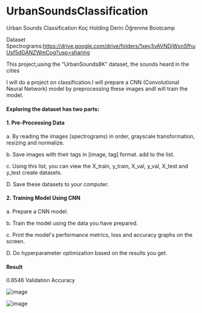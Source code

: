 # UrbanSoundsClassification
Urban Sounds Classification Koç Holding Derin Öğrenme Bootcamp

Dataset
Spectrograms:https://drive.google.com/drive/folders/1xey3vAVNDjWxnSfhuUsf5dGANZWmCog?usp=sharing

This project,using the “UrbanSounds8K” dataset, the sounds heard in the cities

I will do a project on classification.I will prepare a CNN (Convolutional Neural Network) model by preprocessing these images andI will train the model.  

#### Exploring the dataset has two parts:

#### 1. Pre-Processing Data

a. By reading the images (spectrograms) in order, grayscale transformation, resizing
and normalize.

b. Save images with their tags in [image, tag] format.
add to the list.

c. Using this list, you can view the X_train, y_train, X_val, y_val, X_test and y_test create datasets.


D. Save these datasets to your computer.

#### 2. Training Model Using CNN

a. Prepare a CNN model.

b. Train the model using the data you have prepared.

c. Print the model's performance metrics, loss and accuracy graphs on the screen.

D. Do hyperparameter optimization based on the results you get.

#### Result
0.8546 Validation Accuracy

![image](https://user-images.githubusercontent.com/60732734/193809103-a1363e73-56e1-4d31-8f41-e27838be64c8.png)

![image](https://user-images.githubusercontent.com/60732734/193809218-75e42fb5-1403-4cd7-a0b3-96c5ea9a138b.png)



